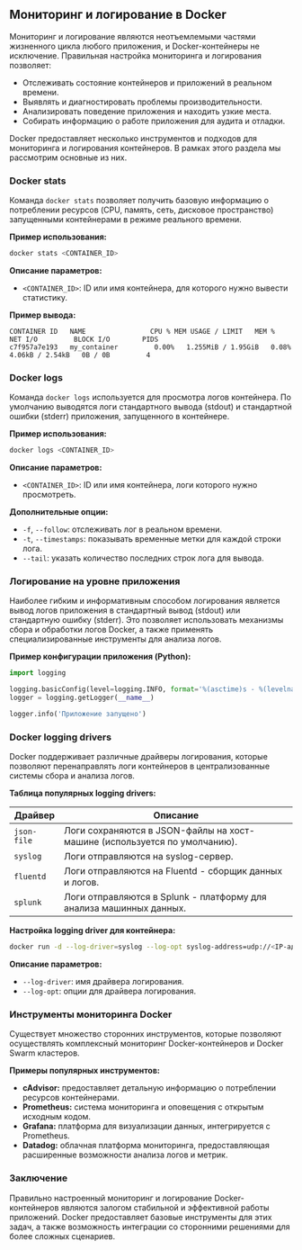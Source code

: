 ## Мониторинг и логирование в Docker

Мониторинг и логирование являются неотъемлемыми частями жизненного цикла любого приложения, и Docker-контейнеры не исключение.  Правильная настройка мониторинга и логирования позволяет:

* Отслеживать состояние контейнеров и приложений в реальном времени.
* Выявлять и диагностировать проблемы производительности.
* Анализировать поведение приложения и находить узкие места.
* Собирать информацию о работе приложения для аудита и отладки.

Docker предоставляет несколько инструментов и подходов для мониторинга и логирования контейнеров. В рамках этого раздела мы рассмотрим основные из них.

### Docker stats

Команда `docker stats` позволяет получить базовую информацию о потреблении ресурсов (CPU, память, сеть, дисковое пространство) запущенными контейнерами в режиме реального времени.

**Пример использования:**

```bash
docker stats <CONTAINER_ID>
```

**Описание параметров:**

* `<CONTAINER_ID>`: ID или имя контейнера, для которого нужно вывести статистику.

**Пример вывода:**

```
CONTAINER ID   NAME                CPU % MEM USAGE / LIMIT   MEM %   NET I/O         BLOCK I/O        PIDS
c7f957a7e193   my_container         0.00%   1.255MiB / 1.95GiB   0.08%   4.06kB / 2.54kB   0B / 0B         4
```

### Docker logs

Команда `docker logs` используется для просмотра логов контейнера. По умолчанию выводятся логи стандартного вывода (stdout) и стандартной ошибки (stderr) приложения, запущенного в контейнере.

**Пример использования:**

```bash
docker logs <CONTAINER_ID>
```

**Описание параметров:**

* `<CONTAINER_ID>`: ID или имя контейнера, логи которого нужно просмотреть.

**Дополнительные опции:**

* `-f`, `--follow`: отслеживать лог в реальном времени.
* `-t`, `--timestamps`: показывать временные метки для каждой строки лога.
* `--tail`: указать количество последних строк лога для вывода.

### Логирование на уровне приложения

Наиболее гибким и информативным способом логирования является вывод логов приложения в стандартный вывод (stdout) или стандартную ошибку (stderr). Это позволяет использовать механизмы сбора и обработки логов Docker, а также применять специализированные инструменты для анализа логов.

**Пример конфигурации приложения (Python):**

```python
import logging

logging.basicConfig(level=logging.INFO, format='%(asctime)s - %(levelname)s - %(message)s')
logger = logging.getLogger(__name__)

logger.info('Приложение запущено')
```

### Docker logging drivers

Docker поддерживает различные драйверы логирования, которые позволяют перенаправлять логи контейнеров в централизованные системы сбора и анализа логов.

**Таблица популярных logging drivers:**

| Драйвер     | Описание                                                                                                     |
|------------|------------------------------------------------------------------------------------------------------------------|
| `json-file`| Логи сохраняются в JSON-файлы на хост-машине (используется по умолчанию).                                         |
| `syslog`    | Логи отправляются на syslog-сервер.                                                                                |
| `fluentd`   | Логи отправляются на Fluentd - сборщик данных и логов.                                                          |
| `splunk`    | Логи отправляются в Splunk - платформу для анализа машинных данных.                                              |

**Настройка logging driver для контейнера:**

```bash
docker run -d --log-driver=syslog --log-opt syslog-address=udp://<IP-адрес_syslog-сервера>:514 <IMAGE> <КОМАНДА>
```

**Описание параметров:**

* `--log-driver`: имя драйвера логирования.
* `--log-opt`: опции для драйвера логирования.

### Инструменты мониторинга Docker

Существует множество сторонних инструментов, которые позволяют осуществлять комплексный мониторинг Docker-контейнеров и Docker Swarm кластеров. 

**Примеры популярных инструментов:**

* **cAdvisor:**  предоставляет детальную информацию о потреблении ресурсов контейнерами.
* **Prometheus:**  система мониторинга и оповещения с открытым исходным кодом.
* **Grafana:**  платформа для визуализации данных, интегрируется с Prometheus.
* **Datadog:**  облачная платформа мониторинга, предоставляющая расширенные возможности анализа логов и метрик.

### Заключение

Правильно настроенный мониторинг и логирование Docker-контейнеров являются залогом стабильной и эффективной работы приложений. Docker предоставляет базовые инструменты для этих задач, а также возможность интеграции со сторонними решениями для более сложных сценариев. 

